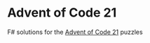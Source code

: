 # Advent of Code 21

F# solutions for the [Advent of Code 21](https://adventofcode.com/2021) puzzles

